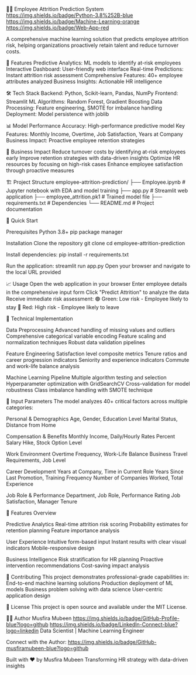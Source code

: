 👨‍💼 Employee Attrition Prediction System
https://img.shields.io/badge/Python-3.8%252B-blue
https://img.shields.io/badge/Machine-Learning-orange
https://img.shields.io/badge/Web-App-red

A comprehensive machine learning solution that predicts employee attrition risk, helping organizations proactively retain talent and reduce turnover costs.

🚀 Features
Predictive Analytics: ML models to identify at-risk employees
Interactive Dashboard: User-friendly web interface
Real-time Predictions: Instant attrition risk assessment
Comprehensive Features: 40+ employee attributes analyzed
Business Insights: Actionable HR intelligence

🛠️ Tech Stack
Backend: Python, Scikit-learn, Pandas, NumPy
Frontend: Streamlit
ML Algorithms: Random Forest, Gradient Boosting
Data Processing: Feature engineering, SMOTE for imbalance handling
Deployment: Model persistence with joblib

📊 Model Performance
Accuracy: High-performance predictive model
Key Features: Monthly Income, Overtime, Job Satisfaction, Years at Company
Business Impact: Proactive employee retention strategies

🎯 Business Impact
Reduce turnover costs by identifying at-risk employees early
Improve retention strategies with data-driven insights
Optimize HR resources by focusing on high-risk cases
Enhance employee satisfaction through proactive measures

🏗️ Project Structure
employee-attrition-prediction/
├── Employee.ipynb          # Jupyter notebook with EDA and model training
├── app.py                 # Streamlit web application
├── employee_attrition.pk1 # Trained model file
├── requirements.txt       # Dependencies
└── README.md            # Project documentation

🚀 Quick Start

Prerequisites
Python 3.8+
pip package manager

Installation
Clone the repository
git clone <repository-url>
cd employee-attrition-prediction

Install dependencies:
pip install -r requirements.txt

Run the application:
streamlit run app.py
Open your browser and navigate to the local URL provided

📈 Usage
Open the web application in your browser
Enter employee details in the comprehensive input form
Click "Predict Attrition" to analyze the data
Receive immediate risk assessment:
🟢 Green: Low risk - Employee likely to stay
🔴 Red: High risk - Employee likely to leave

🔧 Technical Implementation

Data Preprocessing
Advanced handling of missing values and outliers
Comprehensive categorical variable encoding
Feature scaling and normalization techniques
Robust data validation pipelines

Feature Engineering
Satisfaction level composite metrics
Tenure ratios and career progression indicators
Seniority and experience indicators
Commute and work-life balance analysis

Machine Learning Pipeline
Multiple algorithm testing and selection
Hyperparameter optimization with GridSearchCV
Cross-validation for model robustness
Class imbalance handling with SMOTE technique

📝 Input Parameters
The model analyzes 40+ critical factors across multiple categories:

Personal & Demographics
Age, Gender, Education Level
Marital Status, Distance from Home

Compensation & Benefits
Monthly Income, Daily/Hourly Rates
Percent Salary Hike, Stock Option Level

Work Environment
Overtime Frequency, Work-Life Balance
Business Travel Requirements, Job Level

Career Development
Years at Company, Time in Current Role
Years Since Last Promotion, Training Frequency
Number of Companies Worked, Total Experience

Job Role & Performance
Department, Job Role, Performance Rating
Job Satisfaction, Manager Tenure

🎨 Features Overview

Predictive Analytics
Real-time attrition risk scoring
Probability estimates for retention planning
Feature importance analysis

User Experience
Intuitive form-based input
Instant results with clear visual indicators
Mobile-responsive design

Business Intelligence
Risk stratification for HR planning
Proactive intervention recommendations
Cost-saving impact analysis

🤝 Contributing
This project demonstrates professional-grade capabilities in:
End-to-end machine learning solutions
Production deployment of ML models
Business problem solving with data science
User-centric application design

📄 License
This project is open source and available under the MIT License.

👩‍💻 Author
Musfira Mubeen
https://img.shields.io/badge/GitHub-Profile-blue?logo=github
https://img.shields.io/badge/LinkedIn-Connect-blue?logo=linkedin
Data Scientist | Machine Learning Engineer

Connect with the Author:
https://img.shields.io/badge/GitHub-musfiramubeen-blue?logo=github

Built with ❤️ by Musfira Mubeen
Transforming HR strategy with data-driven insights
















